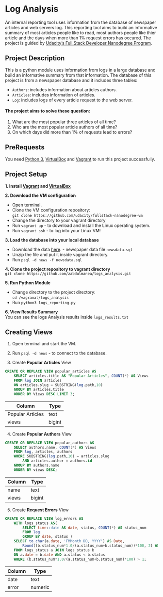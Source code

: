 # Log Analysis
An internal reporting tool uses information from the database of newspaper articles and web servers log. This reporting tool aims to build an informative summary of most articles people like to read, most authors people like thier article and the days when more than 1% request errors has occured. The project is guided by [Udacity’s Full Stack Developer Nanodegree Program](https://sa.udacity.com/course/full-stack-web-developer-nanodegree--nd004).

## Project Description
This is a python module uses information from logs in a large database and build an informative summary from that information. The database of this project is from a newspaper database and it includes three tables:
* `Authors`: includes information about articles authors.
* `Articles`: includes information of articles.
* `Log`: includes logs of every article request to the web server.

#### The project aims to solve these question:
1. What are the most popular three articles of all time?
2. Who are the most popular article authors of all time?
3. On which days did more than 1% of requests lead to errors?


## PreRequests
You need [Python 3](https://www.python.org/), [VirtualBox](https://www.virtualbox.org/) and [Vagrant](https://www.vagrantup.com/) to run this project successfully.

## Project Setup
**1. Install [Vagrant](https://www.vagrantup.com/) and [VirtualBox](https://www.virtualbox.org/)**

**2. Download the VM configuration**
* Open terminal.
* Clone the VM configuration repository:  
`git clone https://github.com/udacity/fullstack-nanodegree-vm` 
* Change the directory to your vagrant directory
* Run `vagrant up` - to download and install the Linux operating system.
* Run `vagrant ssh` - to log into your Linux VM!

**3. Load the database into your local database**
*  Download the data [here](https://d17h27t6h515a5.cloudfront.net/topher/2016/August/57b5f748_newsdata/newsdata.zip). - newspaper data file `newsdata.sql`
* Unzip the file and put it inside vagrant directory.
* Run `psql -d news -f newsdata.sql`

**4. Clone the project repository to vagrant directory**  
`git clone https://github.com/zabdulmanea/logs_analysis.git`

**5. Run Python Module**
* Change directory to the project directory:  
`cd /vagranat/logs_analysis`
* Run `python3 logs_reporting.py`

**6. View Results Summary**  
You can see the logs Analysis results inside `logs_results.txt`


## Creating Views
1. Open terminal and start the VM.

2. Run `psql -d news` - to connect to the database.

3. Create **Popular Articles** View
```sql
CREATE OR REPLACE VIEW popular_articles AS
    SELECT articles.title AS "Popular Articles", COUNT(*) AS Views
    FROM log JOIN articles
    ON articles.slug = SUBSTRING(log.path,10)
    GROUP BY articles.title
    ORDER BY Views DESC LIMIT 3;
```
|     Column      |  Type  | 
------------------|--------|
 Popular Articles | text   | 
 views            | bigint | 

4. Create **Popular Authors** View
```sql
CREATE OR REPLACE VIEW popular_authors AS
    SELECT authors.name, COUNT(*) AS Views
    FROM log, articles, authors
    WHERE SUBSTRING(log.path,10) = articles.slug
        AND articles.author = authors.id
    GROUP BY authors.name
    ORDER BY views DESC;
```
| Column |  Type  |
---------|--------|
 name    | text   | 
 views   | bigint | 

5. Create **Request Errors** View
```sql
CREATE OR REPLACE VIEW log_errors AS
    WITH logs_status AS(
        SELECT time::date AS date, status, COUNT(*) AS status_num
        FROM log
        GROUP BY date, status )
    SELECT to_char(a.date, 'FMMonth DD, YYYY') AS Date,
        Round((b.status_num*1.0/(a.status_num+b.status_num))*100, 2) AS error
    FROM logs_status a JOIN logs_status b
    ON a.date = b.date AND a.status < b.status
    WHERE (b.status_num*1.0/(a.status_num+b.status_num)*100) > 1;
```
| Column |  Type   |
---------|---------|
 date    | text    | 
 error   | numeric | 